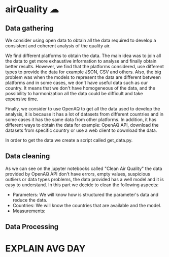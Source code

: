 # airQuality ☁

## Data gathering
We consider using open data to obtain all the data required to develop a consistent and coherent 
analysis of the quality air.

We find different platforms to obtain the data. The main idea was to join all the data to get more exhaustive information to analyse and finally obtain better results. However, we find that the platforms
considered, use different types to provide the data for example JSON, CSV and others. Also, the big problem was when the models to represent the data are different between platforms and in some cases, we don't have useful data such as our country. It means that we don't have homogeneous of the data, and the possibility to harmonization all the data could be difficult and take expensive time. 

Finally, we consider to use OpenAQ to get all the data used to develop the analysis, it is because it has a lot of datasets from different countries and in some cases it has the same data from other platforms. In addition, it has different ways to obtain the data for example:
OpenAQ API, download the datasets from specific country or use a web client to download the data.

In order to get the data we create a script called get_data.py.
## Data cleaning
As we can see on the jupyter notebooks called "Clean Air Quality" the data provided by OpenAQ API don't have errors, empty values, suspicious outliers or data types problems, the data provided has a well model and it is easy to understand. 
In this part we decide to clean the following aspects:
- Parameters: We will know how is structured the parameter's data and reduce the data.
- Countries: We will know the countries that are available and the model.
- Measurements:
## Data Processing

# EXPLAIN AVG DAY